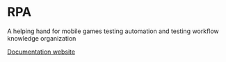 # RPA
A helping hand for mobile games testing automation and testing workflow knowledge organization

[Documentation website](https://www.notion.so/lifecycle/RPA-a3a65215b2d54c62b2a46d0e0925fe53)

